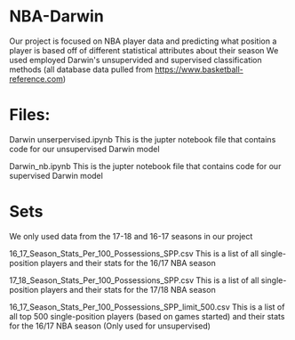# NBA-Darwin

Our project is focused on NBA player data and predicting what position a player is based off of different statistical attributes about their season
We used employed Darwin's unsupervided and supervised classification methods 
(all database data pulled from https://www.basketball-reference.com)



#   Files:

Darwin unserpervised.ipynb
This is the jupter notebook file that contains code for our unsupervised Darwin model

Darwin_nb.ipynb
This is the jupter notebook file that contains code for our supervised Darwin model



#   Sets
We only used data from the 17-18 and 16-17 seasons in our project

16_17_Season_Stats_Per_100_Possessions_SPP.csv
    This is a list of all single-position players and their stats for the 16/17 NBA season 

17_18_Season_Stats_Per_100_Possessions_SPP.csv
    This is a list of all single-position players and their stats for the 17/18 NBA season 

16_17_Season_Stats_Per_100_Possessions_SPP_limit_500.csv
    This is a list of all top 500 single-position players (based on games started) and their stats for the 16/17 NBA season
    (Only used for unsupervised)
